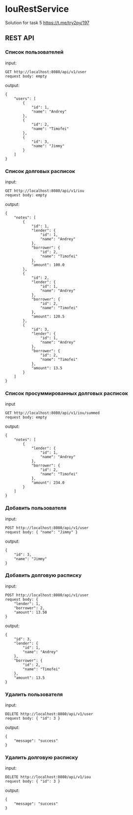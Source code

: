 # IouRestService
Solution for task 5 https://t.me/try2py/197

## REST API
### Список пользователей
input:
```
GET http://localhost:8080/api/v1/user
request body: empty
``` 

output:
```
{
    "users": [
        {
            "id": 1,
            "name": "Andrey"
        },
        {
            "id": 2,
            "name": "Timofei"
        },
        {
            "id": 3,
            "name": "Jimmy"
        }
    ]
}
```


### Список долговых расписок
input:
```
GET http://localhost:8080/api/v1/iou
request body: empty
``` 

output:
```
{
    "notes": [
        {
            "id": 1,
            "lender": {
                "id": 1,
                "name": "Andrey"
            },
            "borrower": {
                "id": 2,
                "name": "Timofei"
            },
            "amount": 100.0
        },
        {
            "id": 2,
            "lender": {
                "id": 1,
                "name": "Andrey"
            },
            "borrower": {
                "id": 2,
                "name": "Timofei"
            },
            "amount": 120.5
        },
        {
            "id": 3,
            "lender": {
                "id": 1,
                "name": "Andrey"
            },
            "borrower": {
                "id": 2,
                "name": "Timofei"
            },
            "amount": 13.5
        }
    ]
}
```


### Список просуммированных долговых расписок
input
```
GET http://localhost:8080/api/v1/iou/summed
request body: empty
```

output:
```
{
    "notes": [
        {
            "lender": {
                "id": 1,
                "name": "Andrey"
            },
            "borrower": {
                "id": 2,
                "name": "Timofei"
            },
            "amount": 234.0
        }
    ]
}
```


### Добавить пользователя
input:
```
POST http://localhost:8080/api/v1/user
request body: { "name": "Jimmy" }
``` 

output:
```
{
    "id": 3,
    "name": "Jimmy"
}
```

### Добавить долговую расписку
input:
```
POST http://localhost:8080/api/v1/user
request body: {
    "lender": 1,
    "borrower": 2,
    "amount": 13.50
}
``` 

output:
```
{
    "id": 3,
    "lender": {
        "id": 1,
        "name": "Andrey"
    },
    "borrower": {
        "id": 2,
        "name": "Timofei"
    },
    "amount": 13.5
}
```

### Удалить пользователя
input:
```
DELETE http://localhost:8080/api/v1/user
request body: { "id": 3 }
``` 

output:
```
{
    "message": "success"
}
```

### Удалить долговую расписку
input:
```
DELETE http://localhost:8080/api/v1/iou
request body: { "id": 3 }
```

output:
```
{
    "message": "success"
}
```
